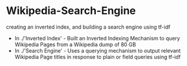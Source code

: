 # Wikipedia-Search-Engine
creating an inverted index, and building a search engine using tf-idf

* In ./'Inverted Index' - Built an Inverted Indexing Mechanism to query Wikipedia Pages from a Wikipedia dump of 80 GB 
* In ./'Search Engine' - Uses a querying mechanism to output relevant Wikipedia Page titles in response to plain or field queries using tf-idf
